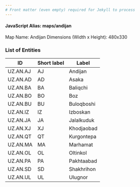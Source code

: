 ```yaml
---
# Front matter (even empty) required for Jekyll to process
---
```


#### JavaScript Alias: maps/andijan

Map Name: Andijan
Dimensions (Width x Height): 480x330







### List of Entities

ID | Short label | Label
---|---|---|
UZ.AN.AJ|AJ|Andijan
UZ.AN.AD|AD|Asaka
UZ.AN.BA|BA|Baliqchi
UZ.AN.BO|BO|Boz
UZ.AN.BU|BU|Buloqboshi
UZ.AN.IZ|IZ|Izboskan
UZ.AN.JA|JA|Jalalkuduk
UZ.AN.XJ|XJ|Khodjaobad
UZ.AN.QT|QT|Kurgontepa
UZ.AN.MA|MA|Marhamat
UZ.AN.OL|OL|Oltinkol
UZ.AN.PA|PA|Pakhtaabad
UZ.AN.SD|SD|Shakhrihon
UZ.AN.UL|UL|Ulugnor